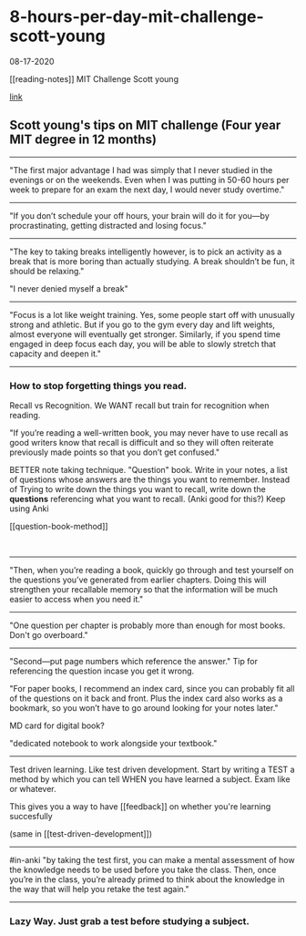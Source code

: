 # 8-hours-per-day-mit-challenge-scott-young
08-17-2020


[[reading-notes]] MIT Challenge Scott young

[link](https://www.scotthyoung.com/blog/bootcamp-2015-day-4/)

## Scott young's tips on MIT challenge (Four year MIT degree in 12 months)

---

"The first major advantage I had was simply that I never studied in the evenings or on the weekends. Even when I was putting in 50-60 hours per week to prepare for an exam the next day, I would never study overtime."

---

"If you don’t schedule your off hours, your brain will do it for you—by procrastinating, getting distracted and losing focus."

---

"The key to taking breaks intelligently however, is to pick an activity as a break that is more boring than actually studying. A break shouldn’t be fun, it should be relaxing."

"I never denied myself a break"

---

"Focus is a lot like weight training. Yes, some people start off with unusually strong and athletic. But if you go to the gym every day and lift weights, almost everyone will eventually get stronger. Similarly, if you spend time engaged in deep focus each day, you will be able to slowly stretch that capacity and deepen it."

---

### How to stop forgetting things you read.

Recall vs Recognition.
We WANT recall but train for recognition when reading.

 "If you’re reading a well-written book, you may never have to use recall as good writers know that recall is difficult and so they will often reiterate previously made points so that you don’t get confused."

BETTER note taking technique.
"Question" book. Write in your notes, a list of questions whose answers are the things you want to remember. 
Instead of Trying to write down the things you want to recall, write down the **questions** referencing what you want to recall. (Anki good for this?) Keep using Anki

[[question-book-method]]

<br>

---
"Then, when you’re reading a book, quickly go through and test yourself on the questions you’ve generated from earlier chapters. Doing this will strengthen your recallable memory so that the information will be much easier to access when you need it."

---

"One question per chapter is probably more than enough for most books. Don't go overboard."

---

"Second—put page numbers which reference the answer." Tip for referencing the question incase you get it wrong.


"For paper books, I recommend an index card, since you can probably fit all of the questions on it back and front. Plus the index card also works as a bookmark, so you won’t have to go around looking for your notes later."

MD card for digital book?

"dedicated notebook to work alongside your textbook."

---

<div>

Test driven learning.
Like test driven development. Start by writing a TEST a method by which you can tell WHEN you have learned a subject. Exam like or whatever.

This gives you a way to have [[feedback]] on whether you're learning succesfully

(same in [[test-driven-development]])


---


#in-anki
"by taking the test first, you can make a mental assessment of how the knowledge needs to be used before you take the class. Then, once you’re in the class, you’re already primed to think about the knowledge in the way that will help you retake the test again."

---

<div>

### Lazy Way. Just grab a test before studying a subject.




